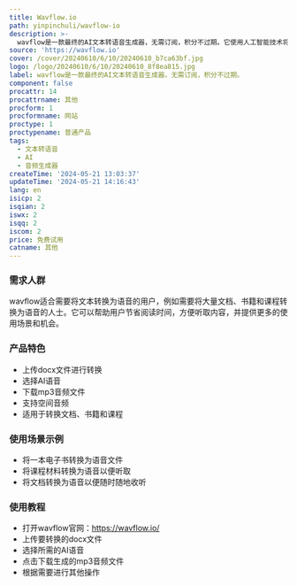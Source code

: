 ```yaml
---
title: Wavflow.io
path: yinpinchuli/wavflow-io
description: >-
  wavflow是一款最终的AI文本转语音生成器，无需订阅，积分不过期。它使用人工智能技术将文本转换为逼真的语音，适用于将文档、书籍和课程转换为语音。wavflow提供多种AI语音选择，具有快速、安全的内容处理和存储能力。它的优点是简单易用、效果逼真，并且价格合理。
source: 'https://wavflow.io'
cover: /cover/20240610/6/10/20240610_b7ca63bf.jpg
logo: /logo/20240610/6/10/20240610_8f8ea815.jpg
label: wavflow是一款最终的AI文本转语音生成器，无需订阅，积分不过期。
component: false
procattr: 14
procattrname: 其他
procform: 1
procformname: 网站
proctype: 1
proctypename: 普通产品
tags:
  - 文本转语音
  - AI
  - 音频生成器
createTime: '2024-05-21 13:03:37'
updateTime: '2024-05-21 14:16:43'
lang: en
isicp: 2
isqian: 2
iswx: 2
isqq: 2
iscom: 2
price: 免费试用
catname: 其他
---
```




### 需求人群
wavflow适合需要将文本转换为语音的用户，例如需要将大量文档、书籍和课程转换为语音的人士。它可以帮助用户节省阅读时间，方便听取内容，并提供更多的使用场景和机会。

### 产品特色
* 上传docx文件进行转换
* 选择AI语音
* 下载mp3音频文件
* 支持空间音频
* 适用于转换文档、书籍和课程

### 使用场景示例
* 将一本电子书转换为语音文件
* 将课程材料转换为语音以便听取
* 将文档转换为语音以便随时随地收听

### 使用教程
* 打开wavflow官网：https://wavflow.io/
* 上传要转换的docx文件
* 选择所需的AI语音
* 点击下载生成的mp3音频文件
* 根据需要进行其他操作

  

